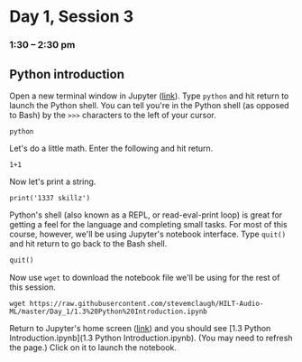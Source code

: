 # Day 1, Session 3
### 1:30 – 2:30 pm

## Python introduction

<!-- possibly continuing Bash intro from before lunch -->

<!-- Go through the beginning of this together. -->


Open a new terminal window in Jupyter ([link](http://localhost:8888/terminals/99)). Type `python` and hit return to launch the Python shell. You can tell you're in the Python shell (as opposed to Bash) by the `>>>` characters to the left of your cursor.

```
python
```

Let's do a little math. Enter the following and hit return.

```
1+1
```

Now let's print a string.

```
print('1337 skillz')
```

Python's shell (also known as a REPL, or read-eval-print loop) is great for getting a feel for the language and completing small tasks. For most of this course, however, we'll be using Jupyter's notebook interface. Type `quit()` and hit return to go back to the Bash shell.

```python
quit()
```

Now use `wget` to download the notebook file we'll be using for the rest of this session.


```
wget https://raw.githubusercontent.com/stevemclaugh/HILT-Audio-ML/master/Day_1/1.3%20Python%20Introduction.ipynb
```

Return to Jupyter's home screen ([link](http://localhost:8888)) and you should see [1.3 Python Introduction.ipynb](1.3 Python Introduction.ipynb). (You may need to refresh the page.) Click on it to launch the notebook.
